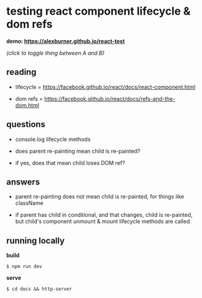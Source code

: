 # testing react component lifecycle & dom refs

**demo: https://alexburner.github.io/react-test**

*(click to toggle thing between A and B)*


## reading


- lifecycle = https://facebook.github.io/react/docs/react-component.html

- dom refs = https://facebook.github.io/react/docs/refs-and-the-dom.html


## questions


- console.log lifecycle methods

- does parent re-painting mean child is re-painted?

- if yes, does that mean child loses DOM ref?


## answers


- parent re-painting does not mean child is re-painted, for things like className

- if parent has child in conditional, and that changes, child is re-painted, but child's component unmount & mount lifecycle methods are called


## running locally

**build**

```
$ npm run dev
```

**serve**

```
$ cd docs && http-server
```
